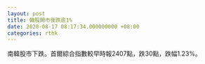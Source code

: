 ```yaml
---
layout: post
title: 韓股開市後跌逾1%
date: 2020-08-17 08:17:34.000000000 +08:00
categories: rthk
---
```


南韓股市下跌。首爾綜合指數較早時報2407點，跌30點，跌幅1.23%。
